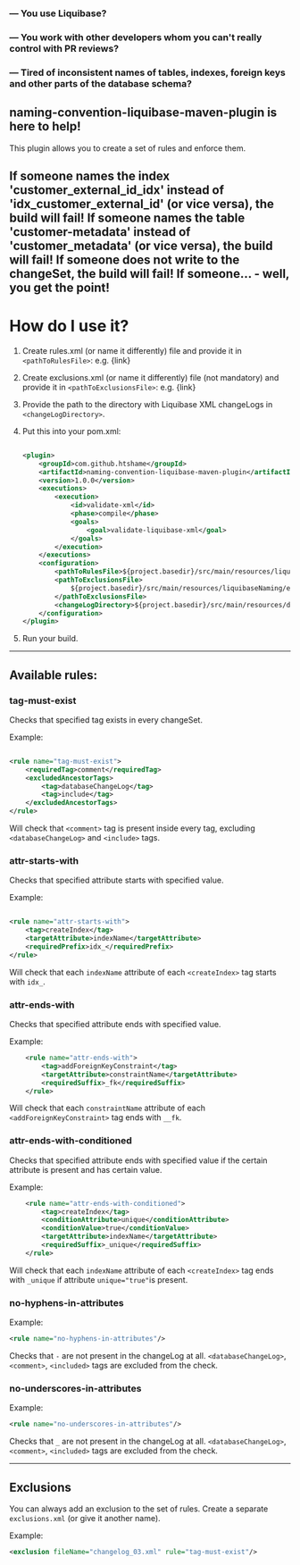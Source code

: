 ### — You use Liquibase?

### — You work with other developers whom you can't really control with PR reviews?

### — Tired of inconsistent names of tables, indexes, foreign keys and other parts of the database schema?

## naming-convention-liquibase-maven-plugin is here to help!

This plugin allows you to create a set of rules and enforce them.

If someone names the index 'customer_external_id_idx' instead of 'idx_customer_external_id' (or vice versa), the build
will fail!
If someone names the table 'customer-metadata' instead of 'customer_metadata' (or vice versa), the build will fail!
If someone does not write <comment> to the changeSet, the build will fail!
If someone... - well, you get the point!
---

# How do I use it?

1. Create rules.xml (or name it differently) file and provide it in `<pathToRulesFile>`: e.g. {link}
2. Create exclusions.xml (or name it differently) file (not mandatory) and provide it in `<pathToExclusionsFile>`: e.g. {link}
3. Provide the path to the directory with Liquibase XML changeLogs in `<changeLogDirectory>`.
4. Put this into your pom.xml:
    ```xml
    
    <plugin>
        <groupId>com.github.htshame</groupId>
        <artifactId>naming-convention-liquibase-maven-plugin</artifactId>
        <version>1.0.0</version>
        <executions>
            <execution>
                <id>validate-xml</id>
                <phase>compile</phase>
                <goals>
                    <goal>validate-liquibase-xml</goal>
                </goals>
            </execution>
        </executions>
        <configuration>
            <pathToRulesFile>${project.basedir}/src/main/resources/liquibaseNaming/ruleset.xml</pathToRulesFile>
            <pathToExclusionsFile>
                ${project.basedir}/src/main/resources/liquibaseNaming/exclusions.xml
            </pathToExclusionsFile>
            <changeLogDirectory>${project.basedir}/src/main/resources/db</changeLogDirectory>
        </configuration>
    </plugin>
    ```

5. Run your build.

---

## Available rules:

### tag-must-exist

Checks that specified tag exists in every changeSet.

Example:

```xml

<rule name="tag-must-exist">
    <requiredTag>comment</requiredTag>
    <excludedAncestorTags>
        <tag>databaseChangeLog</tag>
        <tag>include</tag>
    </excludedAncestorTags>
</rule>
```

Will check that `<comment>` tag is present inside every tag, excluding `<databaseChangeLog>` and `<include>` tags.

### attr-starts-with

Checks that specified attribute starts with specified value.

Example:

```xml

<rule name="attr-starts-with">
    <tag>createIndex</tag>
    <targetAttribute>indexName</targetAttribute>
    <requiredPrefix>idx_</requiredPrefix>
</rule>
```
Will check that each `indexName` attribute of each `<createIndex>` tag starts with `idx_`.

### attr-ends-with
Checks that specified attribute ends with specified value.

Example:
```xml
    <rule name="attr-ends-with">
        <tag>addForeignKeyConstraint</tag>
        <targetAttribute>constraintName</targetAttribute>
        <requiredSuffix>_fk</requiredSuffix>
    </rule>
```
Will check that each `constraintName` attribute of each `<addForeignKeyConstraint>` tag ends with `__fk`.

### attr-ends-with-conditioned
Checks that specified attribute ends with specified value if the certain attribute is present and has certain value.

Example:
```xml
    <rule name="attr-ends-with-conditioned">
        <tag>createIndex</tag>
        <conditionAttribute>unique</conditionAttribute>
        <conditionValue>true</conditionValue>
        <targetAttribute>indexName</targetAttribute>
        <requiredSuffix>_unique</requiredSuffix>
    </rule>
```
Will check that each `indexName` attribute of each `<createIndex>` tag ends with `_unique` if attribute `unique="true"`is present. 

### no-hyphens-in-attributes

Example:
```xml
<rule name="no-hyphens-in-attributes"/>
```
Checks that `-` are not present in the changeLog at all. `<databaseChangeLog>`, `<comment>`, `<included>` tags are excluded from the check.

### no-underscores-in-attributes

Example:
```xml
<rule name="no-underscores-in-attributes"/>
```
Checks that `_` are not present in the changeLog at all. `<databaseChangeLog>`, `<comment>`, `<included>` tags are excluded from the check.

---
## Exclusions

You can always add an exclusion to the set of rules. Create a separate `exclusions.xml` (or give it another name).

Example:
```xml
<exclusion fileName="changelog_03.xml" rule="tag-must-exist"/>
```

